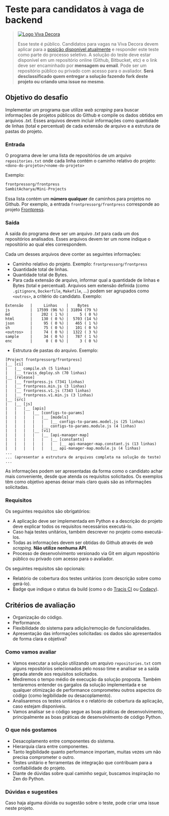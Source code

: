 # Teste para candidatos à vaga de backend

> [![Logo Viva Decora](https://cdn.rawgit.com/vivadecora/backend-teste/master/vivadecora-logo.png)](https://www.vivadecora.com.br)
>
> Esse teste é público. Candidatos para vagas na Viva Decora devem aplicar para a [posição disponível atualmente](https://www.linkedin.com/jobs/view/686354653) e responder este teste como parte do processo seletivo. A solução do teste deve estar disponível em um repositório online (Github, Bitbucket, etc) e o link deve ser encaminhado por **mensagem ou email**. Pode ser um repositório público ou privado com acesso para o avaliador. **Será desclassificado quem entregar a solução fazendo fork deste projeto ou criando uma issue no mesmo**.

## Objetivo do desafio
Implementar um programa que utilize *web scraping* para buscar informações de projetos públicos do Github e compile os dados obtidos em arquivos *.txt*. Esses arquivos devem incluir informações como quantidade de linhas (total e percentual) de cada extensão de arquivo e a estrutura de pastas do projeto.

### Entrada
O programa deve ler uma lista de repositórios de um arquivo `repositories.txt` onde cada linha contém o caminho relativo do projeto: `<dono-do-projeto>/<nome-do-projeto>`

Exemplo:
```txt
frontpressorg/frontpress
SambitAcharya/Mini-Projects
```

Essa lista contém um **número qualquer** de caminhos para projetos no Github. Por exemplo, a entrada `frontpressorg/frontpress` corresponde ao projeto [Frontpress](https://github.com/frontpressorg/frontpress).

### Saída
A saída do programa deve ser um arquivo *.txt* para cada um dos repositórios analisados. Esses arquivos devem ter um nome indique o repositório ao qual eles correspondem. 

Cada um desses arquivos deve conter as seguintes informações:
- Caminho relativo do projeto. Exemplo: `frontpressorg/frontpress`
- Quantidade total de linhas.
- Quantidade total de Bytes.
- Para cada extensão de arquivo, informar qual a quantidade de linhas e Bytes (total e percentual). Arquivos sem extensão definida (como `.gitignore`, `Dockerfile`, `Makefile`, ...) podem ser agrupados como `<outros>`, a critério do candidato. Exemplo:
```
Extensão   |     Linhas    |    Bytes
js         |  17599 (96 %) | 31894 (79 %)
md         |    202 ( 1 %) |     5 ( 0 %)
html       |    130 ( 0 %) |  5703 (14 %)
json       |     95 ( 0 %) |   465 ( 1 %)
sh         |     75 ( 0 %) |   101 ( 0 %)
<outros>   |     74 ( 0 %) |  1322 ( 3 %)
sample     |     34 ( 0 %) |   787 ( 1 %)
enc        |      0 ( 0 %) |     3 ( 0 %)
``` 

- Estrutura de pastas do arquivo. Exemplo:
```
[Project frontpressorg/frontpress]
|__ [ci]
|   |__ compile.sh (5 linhas)
|   |__ travis_deploy.sh (70 linhas)
|__ [release]
|   |__ frontpress.js (7341 linhas)
|   |__ frontpress.min.js (3 linhas)
|   |__ frontpress.v1.js (7343 linhas)
|   |__ frontpress.v1.min.js (3 linhas)
|__ [src]
|   |__ [js]
|   |   |__ [apis]
|   |   |   |__ [configs-to-params]
|   |   |   |   |__ [models]
|   |   |   |   |   |__ configs-to-params.model.js (25 linhas)
|   |   |   |   |__ configs-to-params.module.js (4 linhas)
|   |   |   |__ [v1]
|   |   |   |   |__ [api-manager-map]
|   |   |   |   |   |__ [constants]
|   |   |   |   |   |   |__ api-manager-map.constant.js (13 linhas)
|   |   |   |   |   |__ api-manager-map.module.js (4 linhas)
...
... (apresentar a estrutura de arquivos completa na solução do teste)
...
```

As informações podem ser apresentadas da forma como o candidato achar mais conveniente, desde que atenda os requisitos solicitados. Os exemplos têm como objetivo apenas deixar mais claro quais são as informações solicitadas. 

### Requisitos

Os seguintes requisitos são obrigatórios:
- A aplicação deve ser implementada em Python e a descrição do projeto deve explicar todos os requisitos necessários executá-lo.
- Caso haja testes unitários, também descrever no projeto como executá-los. 
- Todas as informações devem ser obtidas do Github através de *web scraping*. **Não utilize nenhuma API**.
- Processo de desenvolvimento versionado via Git em algum repositório público ou privado com acesso para o avaliador.

Os seguintes requisitos são opcionais:
- Relatório de cobertura dos testes unitários (com descrição sobre como gerá-lo).
- Badge que indique o status da build (como o do [Tracis CI](https://docs.travis-ci.com/user/status-images/) ou [Codacy](https://support.codacy.com/hc/en-us/articles/212799365-Badges)).


## Critérios de avaliação
- Organização do código.
- Performance.
- Flexibilidade do sistema para adição/remoção de funcionalidades.
- Apresentação das informações solicitadas: os dados são apresentados de forma clara e objetiva? 

### Como vamos avaliar
- Vamos executar a solução utilizando um arquivo `repositories.txt` com alguns repositórios selecionados pelo nosso time e analisar se a saída gerada atende aos requisitos solicitados.
- Mediremos o tempo médio de execução da solução proposta. Também tentaremos entender os gargalos da solução implementada e se qualquer otimização de performance comprometeu outros aspectos do código (como legibilidade ou desacoplamento).
- Analisaremos os testes unitários e o relatório de cobertura da aplicação, caso estejam disponíveis.
- Vamos analisar se o código segue as boas práticas de desenvolvimento, principalmente as boas práticas de desenvolvimento de código Python.

### O que nós gostamos
- Desacoplamento entre componentes do sistema.
- Hierarquia clara entre componentes.
- Tanto legibilidade quanto performance importam, muitas vezes um não precisa comprometer o outro.
- Testes unitário e ferramentas de integração que contribuam para a confiabilidade do projeto.
- Diante de dúvidas sobre qual caminho seguir, buscamos inspiração no Zen do Python.

### Dúvidas e sugestões
Caso haja alguma dúvida ou sugestão sobre o teste, pode criar uma issue neste projeto.
